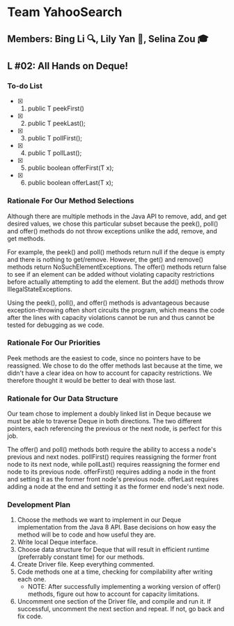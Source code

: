 # Team YahooSearch
## Members: Bing Li :mag:, Lily Yan :tennis:, Selina Zou :mortar_board:
## L #02: All Hands on Deque!

### To-do List
- [x] 1. public T peekFirst()
- [x] 2. public T peekLast();
- [x] 3. public T pollFirst();
- [x] 4. public T pollLast();
- [x] 5. public boolean offerFirst(T x);
- [x] 6. public boolean offerLast(T x);
   
### Rationale For Our Method Selections
Although there are multiple methods in the Java API to remove, add, and get desired values, we chose this particular subset because the peek(), poll() and offer() methods do not throw exceptions unlike the add, remove, and get methods. 

For example, the peek() and poll() methods return null if the deque is empty and there is nothing to get/remove. However, the get() and remove() methods return NoSuchElementExceptions. The offer() methods return false to see if an element can be added without violating capacity restrictions before actually attempting to add the element. But the add() methods throw IllegalStateExceptions. 

Using the peek(), poll(), and offer() methods is advantageous because exception-throwing often short circuits the program, which means the code after the lines with capacity violations cannot be run and thus cannot be tested for debugging as we code. 
  
### Rationale For Our Priorities
Peek methods are the easiest to code, since no pointers have to be reassigned.
We chose to do the offer methods last because at the time, we didn't have a clear idea on how to account for capacity restrictions. We therefore thought it would be better to deal with those last.

### Rationale for Our Data Structure
Our team chose to implement a doubly linked list in Deque because we must be able to traverse Deque in both directions. The two different pointers, each referencing the previous or the next node, is perfect for this job. 

The offer() and poll() methods both require the ability to access a node's previous and next nodes. pollFirst() requires reassigning the former front node to its next node, while pollLast() requires reassigning the former end node to its previous node. offerFirst() requires adding a node in the front and setting it as the former front node's previous node. offerLast requires adding a node at the end and setting it as the former end node's next node.

### Development Plan
1. Choose the methods we want to implement in our Deque implementation from the Java 8 API. Base decisions on how easy the method will be to code and how useful they are.
2. Write local Deque interface.
3. Choose data structure for Deque that will result in efficient runtime (preferrably constant time) for our methods.
4. Create Driver file. Keep everything commented.
5. Code methods one at a time, checking for compilability after writing each one.
   * NOTE: After successfully implementing a working version of offer() methods, figure out how to account for capacity limitations.
6. Uncomment one section of the Driver file, and compile and run it. If successful, uncomment the next section and repeat. If not, go back and fix code.
